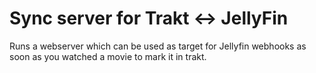 # Sync server for Trakt <-> JellyFin

Runs a webserver which can be used as target for Jellyfin webhooks as soon as you watched a movie to mark it in trakt.
